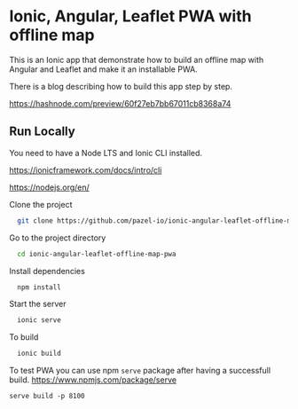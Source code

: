 # Ionic, Angular, Leaflet PWA with offline map

This is an Ionic app that demonstrate how to build an offline map with Angular and Leaflet and make it an installable PWA.

There is a blog describing how to build this app step by step.

https://hashnode.com/preview/60f27eb7bb67011cb8368a74


## Run Locally

You need to have a Node LTS and Ionic CLI installed.

https://ionicframework.com/docs/intro/cli

https://nodejs.org/en/

Clone the project

```bash
  git clone https://github.com/pazel-io/ionic-angular-leaflet-offline-map-pwa.git
```

Go to the project directory

```bash
  cd ionic-angular-leaflet-offline-map-pwa
```

Install dependencies

```bash
  npm install
```

Start the server

```bash
  ionic serve
```

To build

```bash
  ionic build
``` 

To test PWA you can use npm `serve` package after having a successfull build.
https://www.npmjs.com/package/serve
```
serve build -p 8100
```

  
